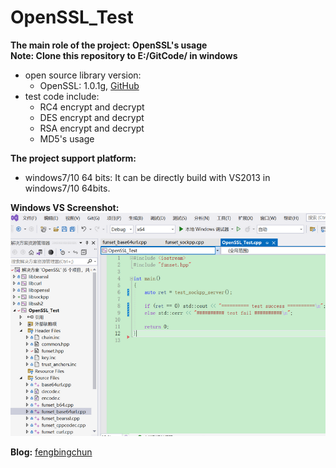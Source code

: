 # OpenSSL_Test
**The main role of the project: OpenSSL's usage**  
**Note: Clone this repository to E:/GitCode/ in windows**
- open source library version:
	- OpenSSL: 1.0.1g, [GitHub](https://github.com/openssl/openssl/releases?after=OpenSSL_1_0_2-beta3)
- test code include:
	- RC4 encrypt and decrypt
	- DES encrypt and decrypt
	- RSA encrypt and decrypt
	- MD5's usage

**The project support platform:** 
- windows7/10 64 bits: It can be directly build with VS2013 in windows7/10 64bits.

**Windows VS Screenshot:**  
![](https://github.com/fengbingchun/OpenSSL_Test/blob/master/prj/x86_x64/Screenshot.png)

**Blog:** [fengbingchun](https://blog.csdn.net/fengbingchun/article/category/2628015)